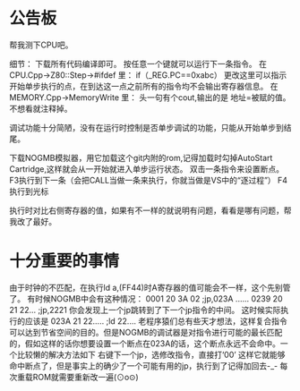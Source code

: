 # 公告板
帮我测下CPU吧。

细节：
下载所有代码编译即可。
按任意一个键就可以运行下一条指令。
在CPU.Cpp->Z80::Step->#ifdef 里：
if（_REG.PC==0xabc） 更改这里可以指示开始单步执行的点，在到达这一点之前所有的指令均不会输出寄存器信息。
在MEMORY.Cpp->MemoryWrite 里：
头一句有个cout,输出的是 地址=被赋的值。不想看就注释掉。

调试功能十分简陋，没有在运行时控制是否单步调试的功能，只能从开始单步到结尾。

下载NOGMB模拟器，用它加载这个git内附的rom,记得加载时勾掉AutoStart Cartridge,这样就会从一开始就进入单步运行状态。
双击一条指令来设置断点。
F3执行到下一条（会把CALL当做一条来执行，你就当做是VS中的“逐过程”）
F4执行到光标

执行时对比右侧寄存器的值，如果有不一样的就说明有问题，看看是哪有问题，帮我改了最好。

# 十分重要的事情

由于时钟的不匹配，在执行ld a,(FF44)时A寄存器的值可能会不一样，这个先别管了。
有时候NOGMB中会有这种情况：
0001 20 3A 02     ;jp,023A
......
0239 20 21 22...  ;jp,2221
你会发现上一个jp跳转到了下一个jp指令的中间。
这时候实际执行的应该是
023A 21 22.....   ;ld 22....
老程序猿们总有些天才想法，这样复合指令可以达到节省空间的目的。但是NOGMB的调试器是对指令进行可能的最长匹配的，假如这样的话你想要设置一个断点在023A的话，这个断点永远不会命中。一个比较懒的解决方法如下
右键下一个jp，选修改指令，直接打‘00’
这样它就能够命中断点了，但是事实上的确少了一个可能有用的jp，执行到了记得加回去-_-
每次重载ROM就需要重新改一遍(⊙o⊙)

